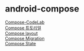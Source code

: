 # android-compose
[Compose-CodeLab](https://developer.android.com/codelabs/jetpack-compose-basics#0) <br>
[Compose 튜토리얼](https://developer.android.com/jetpack/compose/tutorial?hl=ko) <br>
[Compose layout](https://developer.android.com/codelabs/jetpack-compose-layouts) <br>
[Compose Migration](https://developer.android.com/codelabs/jetpack-compose-migration#0) <br>
[Compose State](https://developer.android.com/codelabs/jetpack-compose-state#1)
